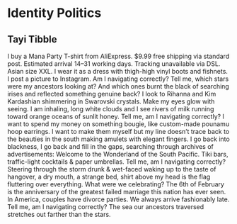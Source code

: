 # Identity Politics
## Tayi Tibble
I buy a Mana Party T-shirt from AliExpress.
$9.99 free shipping via standard post.
Estimated arrival 14–31 working days.
Tracking unavailable via DSL. Asian size XXL.
I wear it as a dress with thigh-high vinyl boots
and fishnets. I post a picture to Instagram.
Am I navigating correctly? Tell me,
which stars were my ancestors looking at?
And which ones burnt the black of searching irises
and reflected something genuine back? I look to
Rihanna and Kim Kardashian shimmering in
Swarovski crystals. Make my eyes glow with seeing.
I am inhaling, long white clouds and I see
rivers of milk running toward orange oceans of
sunlit honey. Tell me, am I navigating correctly?
I want to spend my money on something bougie,
like custom-made pounamu hoop earrings. I want to
make them myself but my line doesn’t trace back
to the beauties in the south making amulets
with elegant fingers. I go back into blackness,
I go back and fill in the gaps, searching through archives
of advertisements: Welcome to the Wonderland
of the South Pacific. Tiki bars, traffic-light cocktails &
paper umbrellas. Tell me, am I navigating correctly?
Steering through the storm drunk & wet-faced
waking up to the taste of hangover, a dry mouth, a strange bed,
shirt above my head is the flag fluttering over everything.
What were we celebrating? The 6th of February is the anniversary
of the greatest failed marriage this nation has ever seen.
In America, couples have divorce parties. We always arrive
fashionably late. Tell me, am I navigating correctly? The sea
our ancestors traversed stretches out farther than the stars.